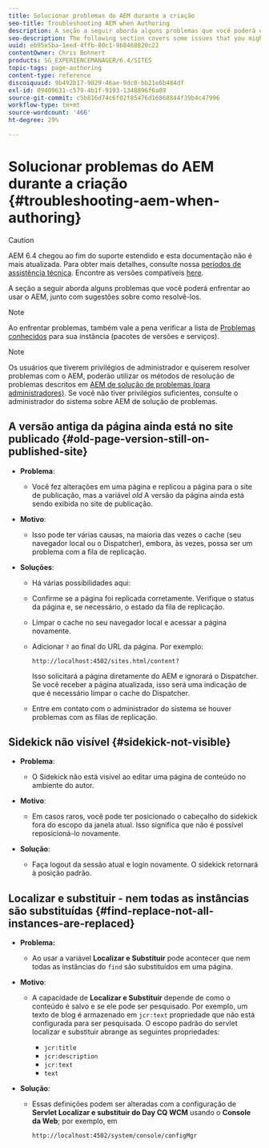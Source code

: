 ```yaml
---
title: Solucionar problemas do AEM durante a criação
seo-title: Troubleshooting AEM when Authoring
description: A seção a seguir aborda alguns problemas que você poderá enfrentar ao usar o AEM, junto com sugestões sobre como resolvê-los.
seo-description: The following section covers some issues that you might encounter when using AEM, together with suggestions on how to troubleshoot them.
uuid: eb95e5ba-1eed-4ffb-80c1-9b8468820c22
contentOwner: Chris Bohnert
products: SG_EXPERIENCEMANAGER/6.4/SITES
topic-tags: page-authoring
content-type: reference
discoiquuid: 9b492b17-9029-46ae-9dc0-bb21e6b484df
exl-id: 09409631-c579-4b1f-9193-1348896f6a09
source-git-commit: c5b816d74c6f02f85476d16868844f39b4c47996
workflow-type: tm+mt
source-wordcount: '466'
ht-degree: 29%

---
```


# Solucionar problemas do AEM durante a criação  {#troubleshooting-aem-when-authoring}

>[!CAUTION]
>
>AEM 6.4 chegou ao fim do suporte estendido e esta documentação não é mais atualizada. Para obter mais detalhes, consulte nossa [períodos de assistência técnica](https://helpx.adobe.com/br/support/programs/eol-matrix.html). Encontre as versões compatíveis [here](https://experienceleague.adobe.com/docs/).

A seção a seguir aborda alguns problemas que você poderá enfrentar ao usar o AEM, junto com sugestões sobre como resolvê-los.

>[!NOTE]
>
>Ao enfrentar problemas, também vale a pena verificar a lista de [Problemas conhecidos](/help/release-notes/known-issues.md) para sua instância (pacotes de versões e serviços).

>[!NOTE]
>
>Os usuários que tiverem privilégios de administrador e quiserem resolver problemas com o AEM, poderão utilizar os métodos de resolução de problemas descritos em [AEM de solução de problemas (para administradores)](/help/sites-administering/troubleshoot.md). Se você não tiver privilégios suficientes, consulte o administrador do sistema sobre AEM de solução de problemas.

## A versão antiga da página ainda está no site publicado {#old-page-version-still-on-published-site}

* **Problema**:

   * Você fez alterações em uma página e replicou a página para o site de publicação, mas a variável *old* A versão da página ainda está sendo exibida no site de publicação.

* **Motivo**:

   * Isso pode ter várias causas, na maioria das vezes o cache (seu navegador local ou o Dispatcher), embora, às vezes, possa ser um problema com a fila de replicação.

* **Soluções**:

   * Há várias possibilidades aqui:
   * Confirme se a página foi replicada corretamente. Verifique o status da página e, se necessário, o estado da fila de replicação.
   * Limpar o cache no seu navegador local e acessar a página novamente.
   * Adicionar `?` ao final do URL da página. Por exemplo:

      `http://localhost:4502/sites.html/content?`

      Isso solicitará a página diretamente do AEM e ignorará o Dispatcher. Se você receber a página atualizada, isso será uma indicação de que é necessário limpar o cache do Dispatcher.

   * Entre em contato com o administrador do sistema se houver problemas com as filas de replicação.

## Sidekick não visível {#sidekick-not-visible}

* **Problema**:

   * O Sidekick não está visível ao editar uma página de conteúdo no ambiente do autor.

* **Motivo**:

   * Em casos raros, você pode ter posicionado o cabeçalho do sidekick fora do escopo da janela atual. Isso significa que não é possível reposicioná-lo novamente.

* **Solução**:

   * Faça logout da sessão atual e login novamente. O sidekick retornará à posição padrão.

## Localizar e substituir - nem todas as instâncias são substituídas {#find-replace-not-all-instances-are-replaced}

* **Problema:**

   * Ao usar a variável **Localizar e Substituir** pode acontecer que nem todas as instâncias do `find` são substituídos em uma página.

* **Motivo**:

   * A capacidade de **Localizar e Substituir** depende de como o conteúdo é salvo e se ele pode ser pesquisado. Por exemplo, um texto de blog é armazenado em `jcr:text` propriedade que não está configurada para ser pesquisada. O escopo padrão do servlet localizar e substituir abrange as seguintes propriedades:

      * `jcr:title`
      * `jcr:description`
      * `jcr:text`
      * `text`

* **Solução**:

   * Essas definições podem ser alteradas com a configuração de **Servlet Localizar e substituir do Day CQ WCM** usando o **Console da Web**; por exemplo, em

      `http://localhost:4502/system/console/configMgr`
